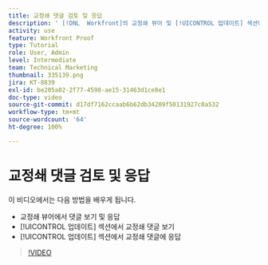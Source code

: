 ```yaml
---
title: 교정쇄 댓글 검토 및 응답
description: ' [!DNL  Workfront]의 교정쇄 뷰어 및 [!UICONTROL 업데이트] 섹션에서 교정쇄 댓글을 보고 이에 응답하는 방법을 알아봅니다.'
activity: use
feature: Workfront Proof
type: Tutorial
role: User, Admin
level: Intermediate
team: Technical Marketing
thumbnail: 335139.png
jira: KT-8839
exl-id: be205a02-2f77-4598-ae15-31463d1ce8e1
doc-type: video
source-git-commit: d17df7162ccaab6b62db34209f50131927c0a532
workflow-type: tm+mt
source-wordcount: '64'
ht-degree: 100%

---
```


# 교정쇄 댓글 검토 및 응답

이 비디오에서는 다음 방법을 배우게 됩니다.

* 교정쇄 뷰어에서 댓글 보기 및 응답
* [!UICONTROL 업데이트] 섹션에서 교정쇄 댓글 보기
* [!UICONTROL 업데이트] 섹션에서 교정쇄 댓글에 응답

>[!VIDEO](https://video.tv.adobe.com/v/335139/?quality=12&learn=on&enablevpops)
